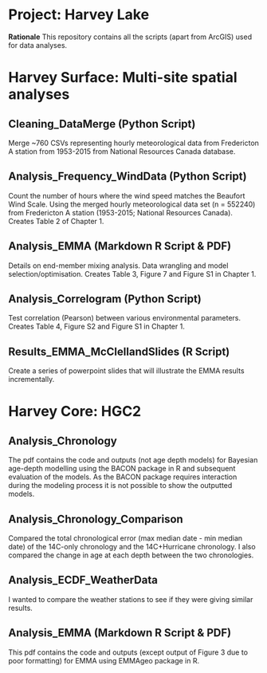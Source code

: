 # Project: Harvey Lake

**Rationale**
This repository contains all the scripts (apart from ArcGIS) used for data analyses.

# Harvey Surface: Multi-site spatial analyses

## Cleaning_DataMerge (Python Script)
Merge ~760 CSVs representing hourly meteorological data from Fredericton A station from 1953-2015 from National Resources Canada database.

## Analysis_Frequency_WindData (Python Script)
Count the number of hours where the wind speed matches the Beaufort Wind Scale. Using the merged hourly meteorological data set (n = 552240) from Fredericton A station (1953-2015; National Resources Canada). Creates Table 2 of Chapter 1.

## Analysis_EMMA (Markdown R Script & PDF)
Details on end-member mixing analysis. Data wrangling and model selection/optimisation. Creates Table 3, Figure 7 and Figure S1 in Chapter 1.

## Analysis_Correlogram (Python Script)
Test correlation (Pearson) between various environmental parameters. Creates Table 4, Figure S2 and Figure S1 in Chapter 1.

## Results_EMMA_McClellandSlides (R Script)
Create a series of powerpoint slides that will illustrate the EMMA results incrementally.


# Harvey Core: HGC2

## Analysis_Chronology
The pdf contains the code and outputs (not age depth models) for Bayesian age-depth modelling using the BACON package in R and subsequent evaluation of the models. As the BACON package requires interaction during the modeling process it is not possible to show the outputted models.

## Analysis_Chronology_Comparison
Compared the total chronological error (max median date - min median date) of the 14C-only chronology and the 14C+Hurricane chronology. I also compared the change in age at each depth between the two chronologies.

## Analysis_ECDF_WeatherData
I wanted to compare the weather stations to see if they were giving similar results.

## Analysis_EMMA (Markdown R Script & PDF)
This pdf contains the code and outputs (except output of Figure 3 due to poor formatting) for EMMA using EMMAgeo package in R.
